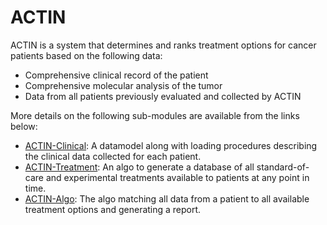 # ACTIN

ACTIN is a system that determines and ranks treatment options for cancer patients based on the following data:
 - Comprehensive clinical record of the patient
 - Comprehensive molecular analysis of the tumor
 - Data from all patients previously evaluated and collected by ACTIN
 
More details on the following sub-modules are available from the links below:
 - [ACTIN-Clinical](actin-clinical): A datamodel along with loading procedures describing the clinical data collected for each patient.
 - [ACTIN-Treatment](actin-treatment): An algo to generate a database of all standard-of-care and experimental treatments 
 available to patients at any point in time.
 - [ACTIN-Algo](actin-algo): The algo matching all data from a patient to all available treatment options and generating a report.
  